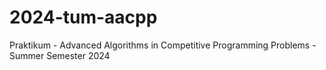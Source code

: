 # 2024-tum-aacpp
Praktikum - Advanced Algorithms in Competitive Programming Problems - Summer Semester 2024
